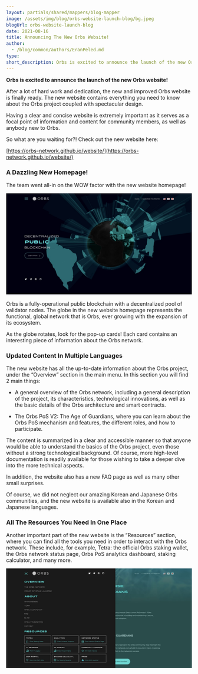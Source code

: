 ```yaml
---
layout: partials/shared/mappers/blog-mapper
image: /assets/img/blog/orbs-website-launch-blog/bg.jpeg
blogUrl: orbs-website-launch-blog
date: 2021-08-16
title: Announcing The New Orbs Website!
author:
  - /blog/common/authors/EranPeled.md
type:
short_description: Orbs is excited to announce the launch of the new Orbs website!
---
```


**Orbs is excited to announce the launch of the new Orbs website!**

After a lot of hard work and dedication, the new and improved Orbs website is finally ready. The new website contains everything you need to know about the Orbs project coupled with spectacular design.

Having a clear and concise website is extremely important as it serves as a focal point of information and content for community members, as well as anybody new to Orbs. 

So what are you waiting for?! Check out the new website here:

[https://orbs-network.github.io/website/](https://orbs-network.github.io/website/)


### A Dazzling New Homepage! 

The team went all-in on the WOW factor with the new website homepage!

![orbs website](/assets/img/blog/orbs-website-launch-blog/image1.jpeg)


Orbs is a fully-operational public blockchain with a decentralized pool of validator nodes. The globe in the new website homepage represents the functional, global network that is Orbs, ever growing with the expansion of its ecosystem.

As the globe rotates, look for the pop-up cards!
Each card contains an interesting piece of information about the Orbs network.


### Updated Content In Multiple Languages

The new website has all the up-to-date information about the Orbs project, under the “Overview” section in the main menu. In this section you will find 2 main things:

- A general overview of the Orbs network, including a general description of the project, its characteristics, technological innovations, as well as the basic details of the Orbs architecture and smart contracts.

- The Orbs PoS V2: The Age of Guardians, where you can learn about the Orbs PoS mechanism and features, the different roles, and how to participate.

The content is summarized in a clear and accessible manner so that anyone would be able to understand the basics of the Orbs project, even those without a strong technological background. Of course, more high-level documentation is readily available for those wishing to take a deeper dive into the more technical aspects.


In addition, the website also has a new FAQ page as well as many other small surprises.

Of course, we did not neglect our amazing Korean and Japanese Orbs communities, and the new website is available also in the Korean and Japanese languages.


### All The Resources You Need In One Place

Another important part of the new website is the “Resources” section, where you can find all the tools you need in order to interact with the Orbs network. These include, for example, Tetra: the official Orbs staking wallet, the Orbs network status page, Orbs PoS analytics dashboard, staking calculator, and many more.

![orbs website](/assets/img/blog/orbs-website-launch-blog/img2.jpeg)





